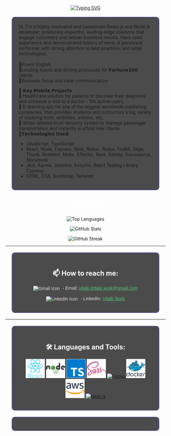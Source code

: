 <p align="center">
  <a href="https://github.com/VitaliyStark" target="_blank">
    <img src="https://readme-typing-svg.demolab.com/?lines=Working+with+React+and+Next.js;Hello,+I'm+Vitaliy!;Full+stack+Developer;+😉;&font=Consolas&color=50C878&center=true&width=800&height=50&duration=2900&pause=1000" alt="Typing SVG" />
  </a>
</p>


<div style="background-color: rgba(0, 0, 0, 0.7); padding: 20px; border-radius: 10px; margin: 20px; border: 2px solid #4a4a8c;">
Hi, I'm a highly-motivated and passionate React.js and Node.js developer, producing impactful, leading-edge solutions that engage customers and deliver business results. Have solid experience and demonstrated history of work. A persistent performer with strong attention to best practices and edge technologies.<br/>
  
<br/>
🥇Fluent English<br/>
🥇Leading teams and driving processes for 𝗙𝗼𝗿𝘁𝘂𝗻𝗲𝟭𝟬𝟬 clients<br/>
🥇Business focus and clear communication<br/>

🌟 𝗞𝗲𝘆 𝗠𝗼𝗯𝗶𝗹𝗲 𝗣𝗿𝗼𝗷𝗲𝗰𝘁𝘀<br/>
🚀 Healthcare solution for patients to discover their diagnosis’ and schedule a visit to a doctor - 10k active users;<br/>
🚀 E-learning app for one of the biggest worldwide publishing companies, that provides students and instructors a big variety of studying tools, activities, articles, etc;<br/>
🚀 White-labeled multi-tenancy system to manage passenger transportation and instantly scaffold new clients.<br/>
🌟𝗧𝗲𝗰𝗵𝗻𝗼𝗹𝗼𝗴𝗶𝗲𝘀 𝗨𝘀𝗲𝗱:
- JavaScript, TypeScript
- React, Node, Express, Nest, Redux, Redux Toolkit, Saga, Thunk, Reselect, Mobx, Effector, Next, Gatsby, Docusaurus, Storybook
- Jest, Karma, Jasmine, Enzyme, React Testing Library, Cypress.
- HTML, CSS, Bootstrap, Tailwind
</div>

<h2 align="center" style="color: #fff;">📊 GitHub Stats</h2>
<p align="center">
  <img src="https://github-readme-stats.vercel.app/api/top-langs?username=vitalii&show_icons=true&locale=en&layout=compact&theme=radical" alt="Top Languages" />
</p>

<p align="center">
  <img src="https://github-readme-stats.vercel.app/api?username=vitalii&show_icons=true&locale=en&theme=radical" alt="GitHub Stats" />
</p>

<p align="center">
  <img src="https://github-readme-streak-stats.herokuapp.com/?user=vitalii&theme=radical" alt="GitHub Streak" />
</p>

---
<div style="background-color: rgba(0, 0, 0, 0.7); padding: 20px; border-radius: 10px; margin: 20px; border: 2px solid #4a4a8c;">
  <h2 align="center" style="color: #fff;">📫 How to reach me:</h2>
  <p align="center" style="color: #e0e0e0; font-family: 'Arial', sans-serif;">
    <img src="https://static.vecteezy.com/system/resources/previews/022/484/516/non_2x/google-mail-gmail-icon-logo-symbol-free-png.png" alt="Gmail Icon" style="vertical-align: middle; margin-right: 5px; width: 20px; height: 20px;"/> 
    - Email: <a href="mailto:vitalii.shtark.work@gmail.com" style="color: #50C878;">vitalii.shtark.work@gmail.com</a><br><br> 
    <img src="https://encrypted-tbn0.gstatic.com/images?q=tbn:ANd9GcRokEYt0yyh6uNDKL8uksVLlhZ35laKNQgZ9g&s" alt="LinkedIn Icon" style="vertical-align: middle; margin-right: 5px; width: 20px; height: 20px;"/> 
    - LinkedIn: <a href="https://www.linkedin.com/in/vitalii-stark/" style="color: #50C878;">Vitalii Stark</a>
  </p>
</div>





---
<div style="background-color: rgba(0, 0, 0, 0.7); padding: 20px; border-radius: 10px; margin: 20px; border: 2px solid #4a4a8c;">
  <h2 align="center" style="color: #fff;">🛠 Languages and Tools:</h2>
  <p align="center">
    <a href="https://reactjs.org/" target="_blank"><img src="https://raw.githubusercontent.com/devicons/devicon/master/icons/react/react-original-wordmark.svg" alt="React" width="60" height="60" title="React" /></a> 
    <a href="https://nodejs.org" target="_blank"><img src="https://raw.githubusercontent.com/devicons/devicon/master/icons/nodejs/nodejs-original-wordmark.svg" alt="Node.js" width="60" height="60" title="Node.js" /></a> 
    <a href="https://www.typescriptlang.org/" target="_blank"><img src="https://raw.githubusercontent.com/devicons/devicon/master/icons/typescript/typescript-original.svg" alt="TypeScript" width="60" height="60" title="TypeScript" /></a> 
    <a href="https://sass-lang.com" target="_blank"><img src="https://raw.githubusercontent.com/devicons/devicon/master/icons/sass/sass-original.svg" alt="Sass" width="60" height="60" title="Sass" /></a> 
    <a href="https://www.figma.com/" target="_blank"><img src="https://www.vectorlogo.zone/logos/figma/figma-icon.svg" alt="Figma" width="60" height="60" title="Figma" /></a> 
    <a href="https://www.docker.com/" target="_blank"><img src="https://raw.githubusercontent.com/devicons/devicon/master/icons/docker/docker-original-wordmark.svg" alt="Docker" width="60" height="60" title="Docker" /></a>
    <a href="https://aws.amazon.com" target="_blank"><img src="https://raw.githubusercontent.com/devicons/devicon/master/icons/amazonwebservices/amazonwebservices-original-wordmark.svg" alt="AWS" width="60" height="60" title="AWS" /></a>
    <a href="https://nextjs.org/" target="_blank"><img src="https://cdn.worldvectorlogo.com/logos/nextjs-2.svg" alt="Next.js" width="60" height="60" title="Next.js" /></a> 
  </p>
</div>

<div style="background-color: rgba(0, 0, 0, 0.7); padding: 20px; border-radius: 10px; margin: 20px; border: 2px solid #4a4a8c;">
</div>
